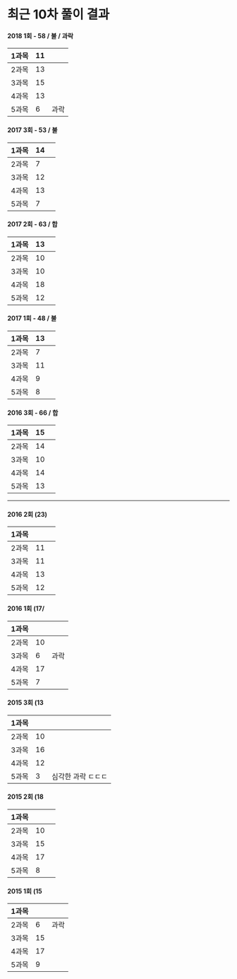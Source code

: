 # 최근 10차 풀이 결과

#### 2018 1회 - 58 / 불 / 과락

| 1과목 | 11 |  |
| :--- | :--- | :--- |
| 2과목 | 13 |  |
| 3과목 | 15 |  |
| 4과목 | 13 |  |
| 5과목 | 6 | 과락 |

#### 2017 3회 - 53 / 불

| 1과목 | 14 |  |
| :--- | :--- | :--- |
| 2과목 | 7 |  |
| 3과목 | 12 |  |
| 4과목 | 13 |  |
| 5과목 | 7 |  |

#### 2017 2회 - 63 / 합

| 1과목 | 13 |  |
| :--- | :--- | :--- |
| 2과목 | 10 |  |
| 3과목 | 10 |  |
| 4과목 | 18 |  |
| 5과목 | 12 |  |

#### 2017 1회 - 48 / 불

| 1과목 | 13 |  |
| :--- | :--- | :--- |
| 2과목 | 7 |  |
| 3과목 | 11 |  |
| 4과목 | 9 |  |
| 5과목 | 8 |  |

#### 2016 3회 - 66 / 합

| 1과목 | 15 |  |
| :--- | :--- | :--- |
| 2과목 | 14 |  |
| 3과목 | 10 |  |
| 4과목 | 14 |  |
| 5과목 | 13 |  |

---

#### 2016 2회 \(23\)

| 1과목 |  |  |
| :--- | :--- | :--- |
| 2과목 | 11 |  |
| 3과목 | 11 |  |
| 4과목 | 13 |  |
| 5과목 | 12 |  |

#### 2016 1회 \(17/

| 1과목 |  |  |
| :--- | :--- | :--- |
| 2과목 | 10 |  |
| 3과목 | 6 | 과락 |
| 4과목 | 17 |  |
| 5과목 | 7 |  |

#### 2015 3회 \(13

| 1과목 |  |  |
| :--- | :--- | :--- |
| 2과목 | 10 |  |
| 3과목 | 16 |  |
| 4과목 | 12 |  |
| 5과목 | 3 | 심각한 과락 ㄷㄷㄷ |

#### 2015 2회 \(18

| 1과목 |  |  |
| :--- | :--- | :--- |
| 2과목 | 10 |  |
| 3과목 | 15 |  |
| 4과목 | 17 |  |
| 5과목 | 8 |  |

#### 2015 1회 \(15

| 1과목 |  |  |
| :--- | :--- | :--- |
| 2과목 | 6 | 과락 |
| 3과목 | 15 |  |
| 4과목 | 17 |  |
| 5과목 | 9 |  |



